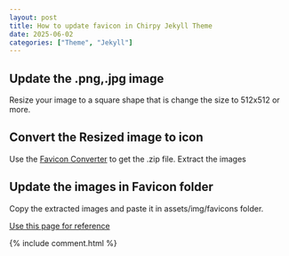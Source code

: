 ```yaml
---
layout: post
title: How to update favicon in Chirpy Jekyll Theme
date: 2025-06-02
categories: ["Theme", "Jekyll"]
---
```



## Update the .png,.jpg image
Resize your image to a square shape that is change the size to 512x512 or more.

## Convert the Resized image to icon
Use the [Favicon Converter](https://favicon.io/favicon-converter/) to get the .zip file. Extract the images

## Update the images in Favicon folder
Copy the extracted images and paste it in assets/img/favicons folder.


[Use this page for reference](https://chirpy.cotes.page/posts/customize-the-favicon/)

{% include comment.html %}
